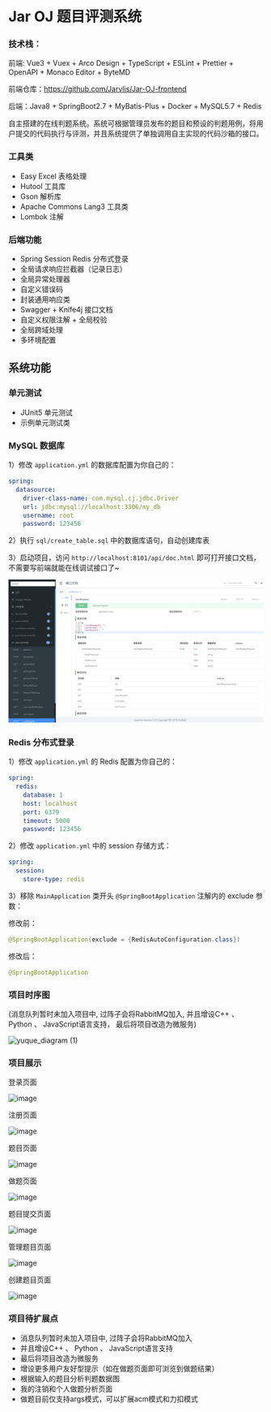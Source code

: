 # Jar OJ 题目评测系统

### 技术栈：

前端: Vue3 + Vuex + Arco Design + TypeScript + ESLint + Prettier + OpenAPI + Monaco Editor + ByteMD

前端仓库：https://github.com/Jarvlis/Jar-OJ-frontend

后端：Java8 + SpringBoot2.7 + MyBatis-Plus + Docker + MySQL5.7 + Redis

自主搭建的在线判题系统。系统可根据管理员发布的题目和预设的判题用例，将用户提交的代码执行与评测，并且系统提供了单独调用自主实现的代码沙箱的接口。

### 工具类

- Easy Excel 表格处理
- Hutool 工具库
- Gson 解析库
- Apache Commons Lang3 工具类
- Lombok 注解

### 后端功能

- Spring Session Redis 分布式登录
- 全局请求响应拦截器（记录日志）
- 全局异常处理器
- 自定义错误码
- 封装通用响应类
- Swagger + Knife4j 接口文档
- 自定义权限注解 + 全局校验
- 全局跨域处理
- 多环境配置

## 系统功能

### 单元测试

- JUnit5 单元测试
- 示例单元测试类

### MySQL 数据库

1）修改 `application.yml` 的数据库配置为你自己的：

```yml
spring:
  datasource:
    driver-class-name: com.mysql.cj.jdbc.Driver
    url: jdbc:mysql://localhost:3306/my_db
    username: root
    password: 123456
```

2）执行 `sql/create_table.sql` 中的数据库语句，自动创建库表

3）启动项目，访问 `http://localhost:8101/api/doc.html` 即可打开接口文档，不需要写前端就能在线调试接口了~

![](doc/swagger.png)

### Redis 分布式登录

1）修改 `application.yml` 的 Redis 配置为你自己的：

```yml
spring:
  redis:
    database: 1
    host: localhost
    port: 6379
    timeout: 5000
    password: 123456
```

2）修改 `application.yml` 中的 session 存储方式：

```yml
spring:
  session:
    store-type: redis
```

3）移除 `MainApplication` 类开头 `@SpringBootApplication` 注解内的 exclude 参数：

修改前：

```java
@SpringBootApplication(exclude = {RedisAutoConfiguration.class})
```

修改后：


```java
@SpringBootApplication 
```

### 项目时序图
(消息队列暂时未加入项目中, 过阵子会将RabbitMQ加入, 并且增设C++ 、 Python 、 JavaScript语言支持， 最后将项目改造为微服务)

![yuque_diagram (1)](https://github.com/Jarvlis/Jar-OJ-frontend/assets/96105888/8e640a87-3798-40b0-a0ba-ab7afc38eb91)

### 项目展示
登录页面

![image](https://github.com/Jarvlis/Jar-OJ-frontend/assets/96105888/2aaa8df0-2054-449d-8960-f7c79297bf28)

注册页面

![image](https://github.com/Jarvlis/Jar-OJ-frontend/assets/96105888/46e2b9de-3041-4f9d-a062-99874e8e8341)

题目页面

![image](https://github.com/Jarvlis/Jar-OJ-frontend/assets/96105888/509cf672-2dff-4921-ba8d-ea279e55e1c0)

做题页面

![image](https://github.com/Jarvlis/Jar-OJ-frontend/assets/96105888/2ce63970-3798-410a-a780-1782c310d114)

题目提交页面

![image](https://github.com/Jarvlis/Jar-OJ-frontend/assets/96105888/544af9dc-b92e-4699-8614-a1dbb0329391)


管理题目页面

![image](https://github.com/Jarvlis/Jar-OJ-frontend/assets/96105888/9c0bbf95-e4e1-45b9-9c31-b8324421999c)


创建题目页面

![image](https://github.com/Jarvlis/Jar-OJ-frontend/assets/96105888/a1fa2cbe-a4d2-4e35-bec4-0cf45aaf2d66)


### 项目待扩展点
- 消息队列暂时未加入项目中, 过阵子会将RabbitMQ加入
- 并且增设C++ 、 Python 、 JavaScript语言支持
- 最后将项目改造为微服务
- 增设更多用户友好型提示（如在做题页面即可浏览到做题结果）
- 根据输入的题目分析判题数据图
- 我的注销和个人做题分析页面
- 做题目前仅支持args模式，可以扩展acm模式和力扣模式
